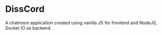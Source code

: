 # DissCord
A chatroom application created using vanilla JS for frontend and NodeJS, Socket IO as backend.
